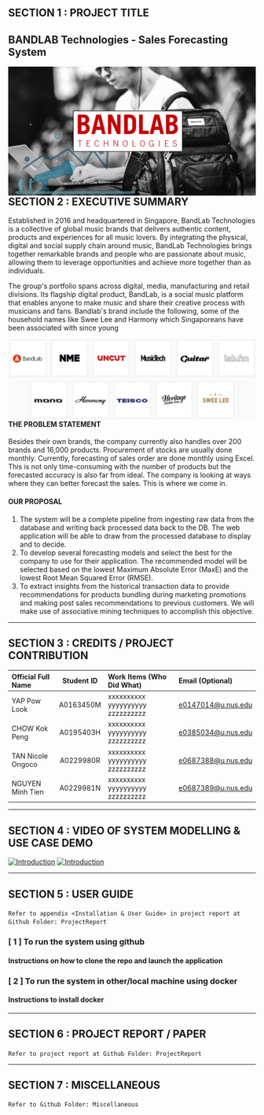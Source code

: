 ## SECTION 1 : PROJECT TITLE

## BANDLAB Technologies - Sales Forecasting System

<img src="SystemFiles/diagrams/bandlab_banner.png" style="float: left; margin-right: 0px;" />

---

## SECTION 2 : EXECUTIVE SUMMARY

Established in 2016 and headquartered in Singapore, BandLab Technologies is a collective of global music brands that delivers authentic content, products and experiences for all music lovers. By integrating the physical, digital and social supply chain around music, BandLab Technologies brings together remarkable brands and people who are passionate about music, allowing them to leverage opportunities and achieve more together than as individuals.

The group's portfolio spans across digital, media, manufacturing and retail divisions. Its flagship digital product, BandLab, is a social music platform that enables anyone to make music and share their creative process with musicians and fans. Bandlab's brand include the following, some of the household names like Swee Lee and Harmony which Singaporeans have been associated with since young

<img src="SystemFiles/diagrams/bandlab_brands.png" style="float: left; margin-right: 0px;" />

#### THE PROBLEM STATEMENT

Besides their own brands, the company currently also handles over 200 brands and 16,000 products. Procurement of stocks are usually done monthly. Currently, forecasting of sales order are done monthly using Excel. This is not only time-consuming with the number of products but the forecasted accuracy is also far from ideal. The company is looking at ways where they can better forecast the sales. This is where we come in.

#### OUR PROPOSAL

1. The system will be a complete pipeline from ingesting raw data from the database and writing back processed data back to the DB. The web application will be able to draw from the processed database to display and to decide.
2. To develop several forecasting models and select the best for the company to use for their application. The recommended model will be selected based on the lowest Maximum Absolute Error (MaxE) and the lowest Root Mean Squared Error (RMSE).
3. To extract insights from the historical transaction data to provide recommendations for products bundling during marketing promotions and making post sales recommendations to previous customers. We will make use of associative mining techniques to accomplish this objective.

---

## SECTION 3 : CREDITS / PROJECT CONTRIBUTION


| Official Full Name | Student ID | Work Items (Who Did What)        | Email (Optional)       |
| :------------------- | :----------: | :--------------------------------- | :----------------------- |
| YAP Pow Look       | A0163450M | xxxxxxxxxx yyyyyyyyyy zzzzzzzzzz | e0147014@u.nus.edu |
| CHOW Kok Peng      | A0195403H | xxxxxxxxxx yyyyyyyyyy zzzzzzzzzz | e0385034@u.nus.edu    |
| TAN Nicole Ongoco  | A0229980R | xxxxxxxxxx yyyyyyyyyy zzzzzzzzzz | e0687388@u.nus.edu  |
| NGUYEN Minh Tien   | A0229981N | xxxxxxxxxx yyyyyyyyyy zzzzzzzzzz | e0687389@u.nus.edu   |

---

## SECTION 4 : VIDEO OF SYSTEM MODELLING & USE CASE DEMO

[![Introduction](https://img.youtube.com/vi/5nTX7VEcRDA/0.jpg)](https://youtu.be/5nTX7VEcRDA)
[![Introduction](https://img.youtube.com/vi/cNGFABY39lU/0.jpg)](https://youtu.be/cNGFABY39lU)

---

## SECTION 5 : USER GUIDE

`Refer to appendix <Installation & User Guide> in project report at Github Folder: ProjectReport`

### [ 1 ] To run the system using github

#### Instructions on how to clone the repo and launch the application

### [ 2 ] To run the system in other/local machine using docker

#### Instructions to install docker

---

## SECTION 6 : PROJECT REPORT / PAPER

`Refer to project report at Github Folder: ProjectReport`

---

## SECTION 7 : MISCELLANEOUS

`Refer to Github Folder: Miscellaneous`
